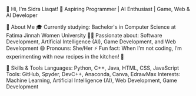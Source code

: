 👋 Hi, I'm Sidra Liaqat!
🌟 Aspiring Programmer | AI Enthusiast | Game, Web & AI Developer

📖 About Me
🎓 Currently studying: Bachelor's in Computer Science at Fatima Jinnah Women University
👩‍💻 Passionate about: Software Development, Artificial Intelligence (AI), Game Development, and Web Development
😄 Pronouns: She/Her
⚡ Fun fact: When I’m not coding, I’m experimenting with new recipes in the kitchen! 🍳

🚀 Skills & Tools
Languages: Python, C++, Java, HTML, CSS, JavaScript
Tools: GitHub, Spyder, DevC++, Anaconda, Canva, EdrawMax
Interests: Machine Learning, Artificial Intelligence (AI), Web Development, Game Development
